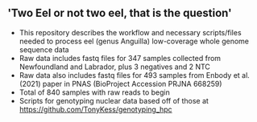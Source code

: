 ## 'Two Eel or not two eel, that is the question'
 - This repository describes the workflow and necessary scripts/files needed to process eel (genus Anguilla) low-coverage whole genome sequence data
 - Raw data includes fastq files for 347 samples collected from Newfoundland and Labrador, plus 3 negatives and 2 NTC
 - Raw data also includes fastq files for 493 samples from Enbody et al. (2021) paper in PNAS (BioProject Accession PRJNA 668259)
 - Total of 840 samples with raw reads to begin
 - Scripts for genotyping nuclear data based off of those at https://github.com/TonyKess/genotyping_hpc 
